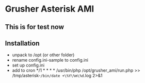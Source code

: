 # Grusher Asterisk AMI
## This is for test now
## Installation
- unpack to /opt (or other folder)
- rename config.ini-sample to config.ini
- set up config.ini
- add to cron
*/1 * * * *  /usr/bin/php /opt/grusher_ami/run.php >> /tmp/asterisk-`/bin/date +\%Y\%m\%d`.log  2>&1
